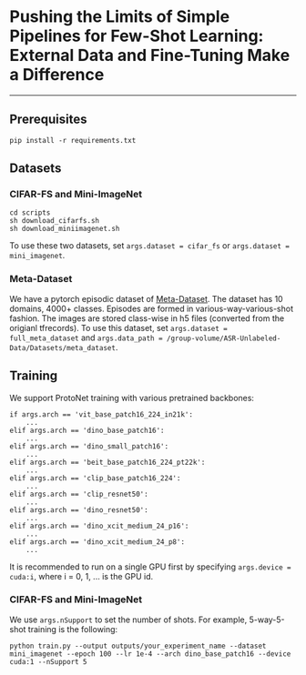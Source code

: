 # Pushing the Limits of Simple Pipelines for Few-Shot Learning: External Data and Fine-Tuning Make a Difference
---

## Prerequisites
```
pip install -r requirements.txt
```

## Datasets
### CIFAR-FS and Mini-ImageNet
```
cd scripts
sh download_cifarfs.sh
sh download_miniimagenet.sh
```
To use these two datasets, set `args.dataset = cifar_fs` or `args.dataset = mini_imagenet`.

### Meta-Dataset
We have a pytorch episodic dataset of [Meta-Dataset](https://github.com/google-research/meta-dataset).
The dataset has 10 domains, 4000+ classes. Episodes are formed in various-way-various-shot fashion.
The images are stored class-wise in h5 files (converted from the origianl tfrecords).
To use this dataset, set `args.dataset = full_meta_dataset` and 
`args.data_path = /group-volume/ASR-Unlabeled-Data/Datasets/meta_dataset`.


## Training
We support ProtoNet training with various pretrained backbones:
```
if args.arch == 'vit_base_patch16_224_in21k':
    ...
elif args.arch == 'dino_base_patch16':
    ...
elif args.arch == 'dino_small_patch16':
    ...
elif args.arch == 'beit_base_patch16_224_pt22k':
    ...
elif args.arch == 'clip_base_patch16_224':
    ...
elif args.arch == 'clip_resnet50':
    ...
elif args.arch == 'dino_resnet50':
    ...
elif args.arch == 'dino_xcit_medium_24_p16':
    ...
elif args.arch == 'dino_xcit_medium_24_p8':
    ...
```
It is recommended to run on a single GPU first by specifying `args.device = cuda:i`, where i = 0, 1, ... is the GPU id. 

### CIFAR-FS and Mini-ImageNet
We use `args.nSupport` to set the number of shots. For example, 5-way-5-shot training is the following:
```
python train.py --output outputs/your_experiment_name --dataset mini_imagenet --epoch 100 --lr 1e-4 --arch dino_base_patch16 --device cuda:1 --nSupport 5 
```
